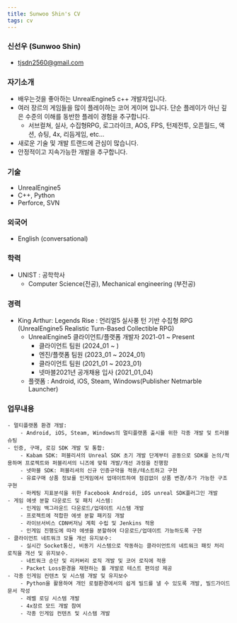 ```yaml
---
title: Sunwoo Shin's CV
tags: cv
---
```


### 신선우 (Sunwoo Shin)
- tjsdn2560@gmail.com

### 자기소개
- 배우는것을 좋아하는 UnrealEngine5 c++ 개발자입니다.
- 여러 장르의 게임들을 많이 플레이하는 코어 게이머 입니다. 단순 플레이가 아닌 깊은 수준의 이해를 동반한 플레이 경험을 추구합니다.
    - 서브컬쳐, 실사, 수집형RPG, 로그라이크, AOS, FPS, 턴제전투, 오픈월드, 액션, 슈팅, 4x, 리듬게임, etc...
- 새로운 기술 및 개발 트랜드에 관심이 많습니다.
- 안정적이고 지속가능한 개발을 추구합니다.

### 기술
- UnrealEngine5
- C++, Python
- Perforce, SVN

### 외국어
- English (conversational)

### 학력
- UNIST : 공학학사
    - Computer Science(전공), Mechanical engineering (부전공)

### 경력
- King Arthur: Legends Rise : 언리얼5 실사풍 턴 기반 수집형 RPG (UnrealEngine5 Realistic Turn-Based Collectible RPG)
    - UnrealEngine5 클라이언트/플랫폼 개발자 2021-01 ~ Present
        - 클라이언트 팀원 (2024_01 ~ )
        - 엔진/플랫폼 팀원 (2023_01 ~ 2024_01)
        - 클라이언트 팀원 (2021_01 ~ 2023_01)
        - 넷마블2021년 공개채용 입사 (2021_01_04)
    - 플랫폼 : Android, iOS, Steam, Windows(Publisher Netmarble Launcher)

### 업무내용
    - 멀티플랫폼 환경 개발:
        - Android, iOS, Steam, Windows의 멀티플랫폼 출시를 위한 각종 개발 및 트러블 슈팅
    - 인증, 구매, 로깅 SDK 개발 및 통합:
        - Kabam SDK: 퍼블리셔의 Unreal SDK 초기 개발 단계부터 공동으로 SDK를 논의/적용하며 프로젝트와 퍼블리셔의 니즈에 맞춰 개발/개선 과정을 진행함
        - 넷마블 SDK: 퍼블리셔의 신규 인증규약을 적용/테스트하고 구현
        - 유료구매 상품 정보를 인게임에서 업데이트하여 점검없이 상품 변경/추가 가능한 구조 구현
        - 마케팅 지표분석을 위한 Facebook Android, iOS unreal SDK플러그인 개발
    - 게임 에셋 분할 다운로드 및 패치 시스템:
        - 인게임 백그라운드 다운로드/업데이트 시스템 개발
        - 프로젝트에 적합한 에셋 분할 패키징 개발
        - 라이브서비스 CDN버저닝 계획 수립 및 Jenkins 적용
        - 인게임 진행도에 따라 에셋을 분할하여 다운로드/업데이트 가능하도록 구현
    - 클라이언트 네트워크 모듈 개선 유지보수:
        - 실시간 Socket통신, 비동기 시스템으로 작동하는 클라이언트의 네트워크 패킷 처리 로직을 개선 및 유지보수.
        - 네트워크 순단 및 리커버리 로직 개발 및 코어 로직에 적용
        - Packet Loss환경을 재현하는 툴 개발로 테스트 편의성 제공
    - 각종 인게임 컨텐츠 및 시스템 개발 및 유지보수
        - Python을 활용하여 개인 로컬환경에서의 쉽게 빌드를 낼 수 있도록 개발, 빌드가이드 문서 작성
        - 레벨 로딩 시스템 개발
        - 4x장르 모드 개발 참여
        - 각종 인게임 컨텐츠 및 시스템 개발